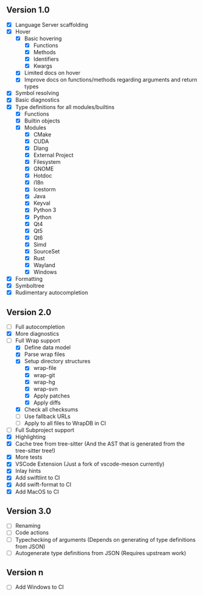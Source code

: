 ## Version 1.0
- [x] Language Server scaffolding
- [x] Hover
  - [x] Basic hovering
    - [x] Functions
    - [x] Methods
    - [x] Identifiers
    - [x] Kwargs
  - [x] Limited docs on hover
  - [x] Improve docs on functions/methods regarding arguments and return types
- [x] Symbol resolving
- [x] Basic diagnostics
- [x] Type definitions for all modules/builtins
  - [x] Functions
  - [x] Builtin objects
  - [x] Modules
    - [x] CMake
    - [x] CUDA
    - [x] Dlang
    - [x] External Project
    - [x] Filesystem
    - [x] GNOME
    - [x] Hotdoc
    - [x] i18n
    - [x] Icestorm
    - [x] Java
    - [x] Keyval
    - [x] Python 3
    - [x] Python
    - [x] Qt4
    - [x] Qt5
    - [x] Qt6
    - [x] Simd
    - [x] SourceSet
    - [x] Rust
    - [x] Wayland
    - [x] Windows
- [x] Formatting
- [x] Symboltree
- [x] Rudimentary autocompletion
## Version 2.0
- [ ] Full autocompletion
- [x] More diagnostics
- [ ] Full Wrap support
  - [x] Define data model
  - [x] Parse wrap files
  - [x] Setup directory structures
    - [x] wrap-file
    - [x] wrap-git
    - [x] wrap-hg
    - [x] wrap-svn
    - [x] Apply patches
    - [x] Apply diffs
  - [x] Check all checksums
  - [ ] Use fallback URLs
  - [ ] Apply to all files to WrapDB in CI
- [ ] Full Subproject support
- [x] Highlighting
- [x] Cache tree from tree-sitter (And the AST that is generated from the tree-sitter tree!)
- [x] More tests
- [x] VSCode Extension (Just a fork of vscode-meson currently)
- [x] Inlay hints
- [x] Add swiftlint to CI
- [x] Add swift-format to CI
- [x] Add MacOS to CI
## Version 3.0
- [ ] Renaming
- [ ] Code actions
- [ ] Typechecking of arguments (Depends on generating of type definitions from JSON)
- [ ] Autogenerate type definitions from JSON (Requires upstream work)
## Version n
- [ ] Add Windows to CI
